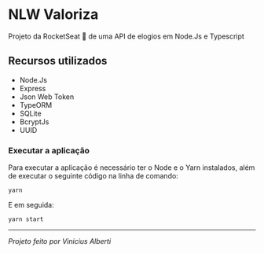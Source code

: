 # NLW Valoriza

Projeto da RocketSeat 🚀 de uma API de elogios em Node.Js e Typescript

## Recursos utilizados

- Node.Js
- Express
- Json Web Token
- TypeORM
- SQLite
- BcryptJs
- UUID

### Executar a aplicação

Para executar a aplicação é necessário ter o Node e o Yarn instalados, além de executar o seguinte código na linha de comando:

```
yarn
```

E em seguida:

```
yarn start
```

___________


*Projeto feito por Vinicius Alberti*
